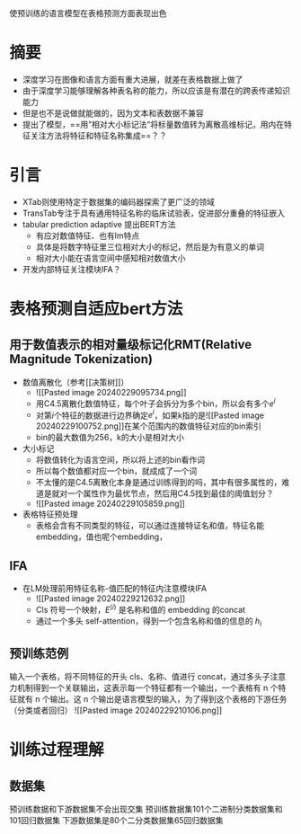 使预训练的语言模型在表格预测方面表现出色
# 摘要
- 深度学习在图像和语言方面有重大进展，就差在表格数据上做了
- 由于深度学习能够理解各种表名称的能力，所以应该是有潜在的跨表传递知识能力
- 但是也不是说做就能做的，因为文本和表数据不兼容
- 提出了模型，==用”相对大小标记法“将标量数值转为离散高维标记，用内在特征关注方法将特征和特征名称集成==？？
# 引言

- XTab则使用特定于数据集的编码器探索了更广泛的领域
- TransTab专注于具有通用特征名称的临床试验表，促进部分重叠的特征嵌入
- tabular prediction adaptive 提出BERT方法
	- 有应对数值特征、也有lm特点
	- 具体是将数字特征里三位相对大小的标记，然后是为有意义的单词
	- 相对大小能在语言空间中感知相对数值大小
- 开发内部特征关注模块IFA？
# 表格预测自适应bert方法
## 用于数值表示的相对量级标记化RMT(Relative Magnitude Tokenization)
- 数值离散化（参考[[决策树]]）
	- ![[Pasted image 20240229095734.png]]
	- 用C4.5离散化数值特征，每个叶子会拆分为多个bin，所以会有多个$e^{i}$
	- 对第$i$个特征的数据进行边界确定$e^{i}$，如果k指的是![[Pasted image 20240229100752.png]]在某个范围内的数值特征对应的bin索引
	- bin的最大数值为256，k的大小是相对大小
- 大小标记
	- 将数值转化为语言空间，所以将上述的bin看作词
	- 所以每个数值都对应一个bin，就成成了一个词
	- 不太懂的是C4.5离散化本身是通过训练得到的吗，其中有很多属性的，难道是就对一个属性作为最优节点，然后用C4.5找到最佳的阈值划分？
	- ![[Pasted image 20240229105859.png]]
- 表格特征预处理
	- 表格会含有不同类型的特征，可以通过连接特证名和值，特征名能embedding，值也呢个embedding，
## IFA
- 在LM处理前用特征名称-值匹配的特征内注意模块IFA
	- ![[Pasted image 20240229212632.png]]
	- Cls 符号一个映射，$E^{(i)}$ 是名称和值的 embedding 的concat
	- 通过一个多头 self-attention，得到一个包含名称和值的信息的 $h_i$
## 预训练范例
输入一个表格，将不同特征的开头 cls、名称、值进行 concat，通过多头子注意力机制得到一个关联输出，这表示每一个特征都有一个输出，一个表格有 n 个特征就有 n 个输出。这 n 个输出是语言模型的输入，为了得到这个表格的下游任务（分类或者回归）
![[Pasted image 20240229210106.png]]
# 训练过程理解
## 数据集
预训练数据和下游数据集不会出现交集
预训练数据集101个二进制分类数据集和101回归数据集
下游数据集是80个二分类数据集65回归数据集
